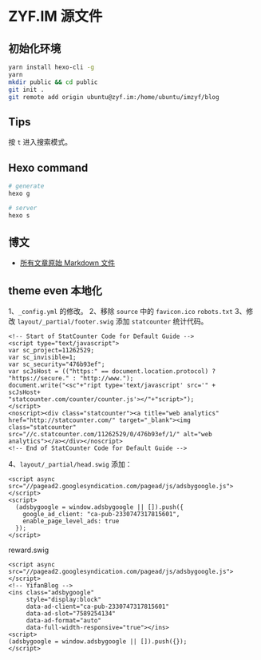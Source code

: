 # ZYF.IM 源文件

## 初始化环境

```bash
yarn install hexo-cli -g
yarn
mkdir public && cd public
git init .
git remote add origin ubuntu@zyf.im:/home/ubuntu/imzyf/blog
```

## Tips

按 `t` 进入搜索模式。

## Hexo command

```bash
# generate
hexo g

# server
hexo s
```

## 博文

- [所有文章原始 Markdown 文件](source/_posts)

## theme even 本地化

1、`_config.yml` 的修改。
2、移除 `source` 中的 `favicon.ico` `robots.txt`
3、修改 `layout/_partial/footer.swig` 添加 `statcounter` 统计代码。

```
<!-- Start of StatCounter Code for Default Guide -->
<script type="text/javascript">
var sc_project=11262529;
var sc_invisible=1;
var sc_security="476b93ef";
var scJsHost = (("https:" == document.location.protocol) ?
"https://secure." : "http://www.");
document.write("<sc"+"ript type='text/javascript' src='" +
scJsHost+
"statcounter.com/counter/counter.js'></"+"script>");
</script>
<noscript><div class="statcounter"><a title="web analytics"
href="http://statcounter.com/" target="_blank"><img
class="statcounter"
src="//c.statcounter.com/11262529/0/476b93ef/1/" alt="web
analytics"></a></div></noscript>
<!-- End of StatCounter Code for Default Guide -->
```

4、`layout/_partial/head.swig` 添加：

```
<script async src="//pagead2.googlesyndication.com/pagead/js/adsbygoogle.js"></script>
<script>
  (adsbygoogle = window.adsbygoogle || []).push({
    google_ad_client: "ca-pub-2330747317815601",
    enable_page_level_ads: true
  });
</script>
```

reward.swig

```
<script async src="//pagead2.googlesyndication.com/pagead/js/adsbygoogle.js"></script>
<!-- YifanBlog -->
<ins class="adsbygoogle"
     style="display:block"
     data-ad-client="ca-pub-2330747317815601"
     data-ad-slot="7589254134"
     data-ad-format="auto"
     data-full-width-responsive="true"></ins>
<script>
(adsbygoogle = window.adsbygoogle || []).push({});
</script>
```
